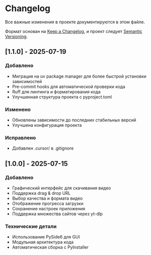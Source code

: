# Changelog

Все важные изменения в проекте документируются в этом файле.

Формат основан на [Keep a Changelog](https://keepachangelog.com/ru/1.0.0/),
и проект следует [Semantic Versioning](https://semver.org/lang/ru/).

## [1.1.0] - 2025-07-19

### Добавлено
- Миграция на uv package manager для более быстрой установки зависимостей
- Pre-commit hooks для автоматической проверки кода
- Ruff для линтинга и форматирования кода
- Улучшенная структура проекта с pyproject.toml

### Изменено
- Обновлены зависимости до последних стабильных версий
- Улучшена конфигурация проекта

### Исправлено
- Добавлен .cursor/ в .gitignore

## [1.0.0] - 2025-07-15

### Добавлено
- Графический интерфейс для скачивания видео
- Поддержка drag & drop URL
- Выбор качества и формата видео
- Отображение прогресса загрузки
- Сохранение настроек приложения
- Поддержка множества сайтов через yt-dlp

### Технические детали
- Использование PySide6 для GUI
- Модульная архитектура кода
- Автоматическая сборка с PyInstaller